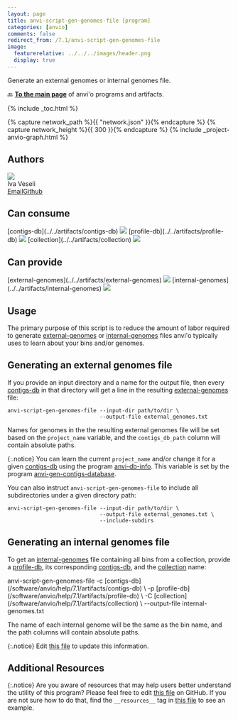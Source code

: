 ```yaml
---
layout: page
title: anvi-script-gen-genomes-file [program]
categories: [anvio]
comments: false
redirect_from: /7.1/anvi-script-gen-genomes-file
image:
  featurerelative: ../../../images/header.png
  display: true
---
```


Generate an external genomes or internal genomes file.

🔙 **[To the main page](../../)** of anvi'o programs and artifacts.


{% include _toc.html %}
<div id="svg" class="subnetwork"></div>
{% capture network_path %}{{ "network.json" }}{% endcapture %}
{% capture network_height %}{{ 300 }}{% endcapture %}
{% include _project-anvio-graph.html %}


## Authors

<div class="page-author"><div class="page-author-info"><div class="page-person-photo"><img class="page-person-photo-img" src="../../images/authors/ivagljiva.jpg" /></div><div class="page-person-info-box"><span class="page-author-name">Iva Veseli</span><div class="page-author-social-box"><a href="mailto:iveseli@uchicago.edu" class="person-social" target="_blank"><i class="fa fa-fw fa-envelope-square"></i>Email</a><a href="http://github.com/ivagljiva" class="person-social" target="_blank"><i class="fa fa-fw fa-github"></i>Github</a></div></div></div></div>



## Can consume


<p style="text-align: left" markdown="1"><span class="artifact-r">[contigs-db](../../artifacts/contigs-db) <img src="../../images/icons/DB.png" class="artifact-icon-mini" /></span> <span class="artifact-r">[profile-db](../../artifacts/profile-db) <img src="../../images/icons/DB.png" class="artifact-icon-mini" /></span> <span class="artifact-r">[collection](../../artifacts/collection) <img src="../../images/icons/COLLECTION.png" class="artifact-icon-mini" /></span></p>


## Can provide


<p style="text-align: left" markdown="1"><span class="artifact-p">[external-genomes](../../artifacts/external-genomes) <img src="../../images/icons/TXT.png" class="artifact-icon-mini" /></span> <span class="artifact-p">[internal-genomes](../../artifacts/internal-genomes) <img src="../../images/icons/TXT.png" class="artifact-icon-mini" /></span></p>


## Usage


The primary purpose of this script is to reduce the amount of labor required to generate <span class="artifact-n">[external-genomes](/software/anvio/help/7.1/artifacts/external-genomes)</span> or <span class="artifact-n">[internal-genomes](/software/anvio/help/7.1/artifacts/internal-genomes)</span> files anvi'o typically uses to learn about your bins and/or genomes.

## Generating an external genomes file

If you provide an input directory and a name for the output file, then every <span class="artifact-n">[contigs-db](/software/anvio/help/7.1/artifacts/contigs-db)</span> in that directory will get a line in the resulting <span class="artifact-n">[external-genomes](/software/anvio/help/7.1/artifacts/external-genomes)</span> file:

```
anvi-script-gen-genomes-file --input-dir path/to/dir \
                             --output-file external_genomes.txt
```

Names for genomes in the the resulting external genomes file will be set based on the `project_name` variable, and the `contigs_db_path` column will contain absolute paths.

{:.notice}
You can learn the current `project_name` and/or change it for a given <span class="artifact-n">[contigs-db](/software/anvio/help/7.1/artifacts/contigs-db)</span> using the program <span class="artifact-n">[anvi-db-info](/software/anvio/help/7.1/programs/anvi-db-info)</span>. This variable is set by the program <span class="artifact-n">[anvi-gen-contigs-database](/software/anvio/help/7.1/programs/anvi-gen-contigs-database)</span>.

You can also instruct `anvi-script-gen-genomes-file` to include all subdirectories under a given directory path:

```
anvi-script-gen-genomes-file --input-dir path/to/dir \
                             --output-file external_genomes.txt \
                             --include-subdirs
```

## Generating an internal genomes file

To get an <span class="artifact-n">[internal-genomes](/software/anvio/help/7.1/artifacts/internal-genomes)</span> file containing all bins from a collection, provide a <span class="artifact-n">[profile-db](/software/anvio/help/7.1/artifacts/profile-db)</span>, its corresponding <span class="artifact-n">[contigs-db](/software/anvio/help/7.1/artifacts/contigs-db)</span>, and the <span class="artifact-n">[collection](/software/anvio/help/7.1/artifacts/collection)</span> name:

<div class="codeblock" markdown="1">
anvi&#45;script&#45;gen&#45;genomes&#45;file &#45;c <span class="artifact&#45;n">[contigs&#45;db](/software/anvio/help/7.1/artifacts/contigs&#45;db)</span> \
                             &#45;p <span class="artifact&#45;n">[profile&#45;db](/software/anvio/help/7.1/artifacts/profile&#45;db)</span> \
                             &#45;C <span class="artifact&#45;n">[collection](/software/anvio/help/7.1/artifacts/collection)</span> \
                             &#45;&#45;output&#45;file internal&#45;genomes.txt
</div>

The name of each internal genome will be the same as the bin name, and the path columns will contain absolute paths.


{:.notice}
Edit [this file](https://github.com/merenlab/anvio/tree/master/anvio/docs/programs/anvi-script-gen-genomes-file.md) to update this information.


## Additional Resources



{:.notice}
Are you aware of resources that may help users better understand the utility of this program? Please feel free to edit [this file](https://github.com/merenlab/anvio/tree/master/bin/anvi-script-gen-genomes-file) on GitHub. If you are not sure how to do that, find the `__resources__` tag in [this file](https://github.com/merenlab/anvio/blob/master/bin/anvi-interactive) to see an example.
